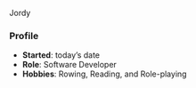 Jordy

### Profile
- **Started**: today’s date
- **Role**: Software Developer
- **Hobbies**: Rowing, Reading, and Role-playing

